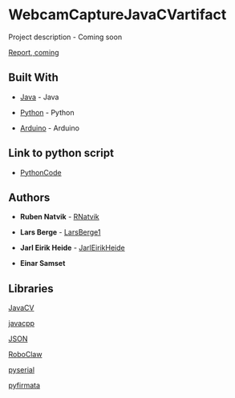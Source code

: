 # WebcamCaptureJavaCVartifact

Project description - Coming soon



[Report, coming](https://github.com/LarsBerge1)


## Built With

* [Java](https://www.java.com/en/) - Java

* [Python](https://www.python.org/) - Python

* [Arduino](https://www.arduino.cc/) - Arduino


## Link to python script

* [PythonCode](https://github.com/LarsBerge1/SanntidPython)


## Authors

* **Ruben Natvik** - [RNatvik](https://github.com/RNatvik)

* **Lars Berge** - [LarsBerge1](https://github.com/LarsBerge1)

* **Jarl Eirik Heide** - [JarlEirikHeide](https://github.com/JarlEirikHeide)

* **Einar Samset**


## Libraries

[JavaCV](https://github.com/bytedeco/javacv)

[javacpp](https://github.com/bytedeco/javacpp)

[JSON](http://www.json.org/)

[RoboClaw](https://resources.basicmicro.com/using-the-roboclaw-python-library/)

[pyserial](https://pypi.org/project/pyserial/)

[pyfirmata](https://pypi.org/project/pyFirmata/)

